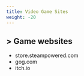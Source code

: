 ```yaml
---
title: Video Game Sites
weight: -20
---
```


## > Game websites
- store.steampowered.com
- gog.com
- itch.io
